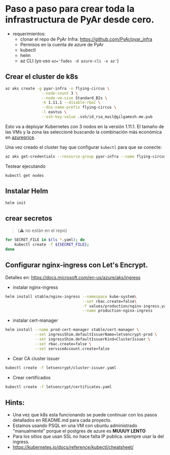 # Paso a paso para crear toda la infrastructura de PyAr desde cero. 

- requerimientos: 
    - clonar el repo de PyAr Infra: https://github.com/PyAr/pyar_infra
    - Permisos en la cuenta de azure de PyAr
    - kubectl 
    - helm 
    - az CLI (yo uso `az='fades -d azure-cli -x az'`)

## Crear el cluster de k8s

```bash 
az aks create -g pyar-infra -n flying-circus \
                --node-count 3 \
                --node-vm-size Standard_B2s \
                -k 1.11.1 --disable-rbac \
                --dns-name-prefix flying-circus \
                -l eastus \
                --ssh-key-value .ssh/id_rsa_mail@gilgamezh.me.pub 
```

Esto va a deployar Kubernetes con 3 nodos en la versión 1.11.1. 
El tamaño de las VMs y la zona las seleccioné buscando la combinación más económica en [azureprice](https://azureprice.net/).

Una vez creado el cluster hay que configurar `kubectl` para que se conecte: 

```bash 
az aks get-credentials --resource-group pyar-infra --name flying-circus
```

Testear ejecutando 

```
kubectl get nodes 
```

## Instalar Helm 

`helm init`

## crear secretos 

>  (:warning: no están en el repo)

```bash 
for SECRET_FILE in $(ls *.yaml); do 
    kubectl create -f ${SECRET_FILE}; 
done
```

## Configurar nginx-ingress con Let's Encrypt. 

Detalles en: https://docs.microsoft.com/en-us/azure/aks/ingress

- instalar nginx-ingress 

```bash 
helm install stable/nginx-ingress --namespace kube-system\
                                  --set rbac.create=false\
                                  -f values/production/nginx-ingress.yaml\
                                  --name production-nginx-ingress
```

- instalar cert-manager 

```bash
helm install --name prod-cert-manager stable/cert-manager \
             --set ingressShim.defaultIssuerName=letsencrypt-prod \
             --set ingressShim.defaultIssuerKind=ClusterIssuer \
             --set rbac.create=false \
             --set serviceAccount.create=false
```

- Cear CA cluster issuer 

```bash 
kubectl create -f letsencrypt/cluster-issuer.yaml
```

- Crear certificados 

```bash 
kubectl create -f letsencrypt/certificates.yaml
```


## Hints:

- Una vez que k8s esta funcionando se puede continuar con los pasos detallados en README.md para cada proyecto. 
- Estamos usando PSQL en una VM con ubuntu administrado "manualmente" porque el postgres de azure es **MUUUY LENTO** 
- Para los sitios que usan SSL no hace falta IP publica. siempre usar la del ingress. 
- https://kubernetes.io/docs/reference/kubectl/cheatsheet/ 
